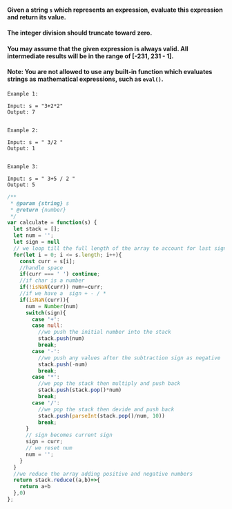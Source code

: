 


#### Given a string `s` which represents an expression, evaluate this expression and return its value. 

#### The integer division should truncate toward zero.

#### You may assume that the given expression is always valid. All intermediate results will be in the range of [-231, 231 - 1].

#### Note: You are not allowed to use any built-in function which evaluates strings as mathematical expressions, such as `eval()`.

```
Example 1:

Input: s = "3+2*2"
Output: 7


Example 2:

Input: s = " 3/2 "
Output: 1


Example 3:

Input: s = " 3+5 / 2 "
Output: 5
```


```js
/**
 * @param {string} s
 * @return {number}
 */
var calculate = function(s) {
  let stack = [];
  let num = '';
  let sign = null
  // we loop till the full length of the array to account for last sign
  for(let i = 0; i <= s.length; i++){    
    const curr = s[i];
    //handle space
    if(curr === ' ') continue;
    //if char is a number
    if(!isNaN(curr)) num+=curr;
    //if we have a  sign + - / *
    if(isNaN(curr)){
      num = Number(num)
      switch(sign){
        case '+':
        case null:
          //we push the initial number into the stack
          stack.push(num)
          break;
        case '-':
          //we push any values after the subtraction sign as negative
          stack.push(-num)
          break; 
        case '*':
          //we pop the stack then multiply and push back
          stack.push(stack.pop()*num)
          break;
        case '/':
          //we pop the stack then devide and push back
          stack.push(parseInt(stack.pop()/num, 10))
          break;           
      }
      // sign becomes current sign
      sign = curr;
      // we reset num
      num = '';
    }
  }
  //we reduce the array adding positive and negative numbers
  return stack.reduce((a,b)=>{
    return a+b
  },0)
};
```
